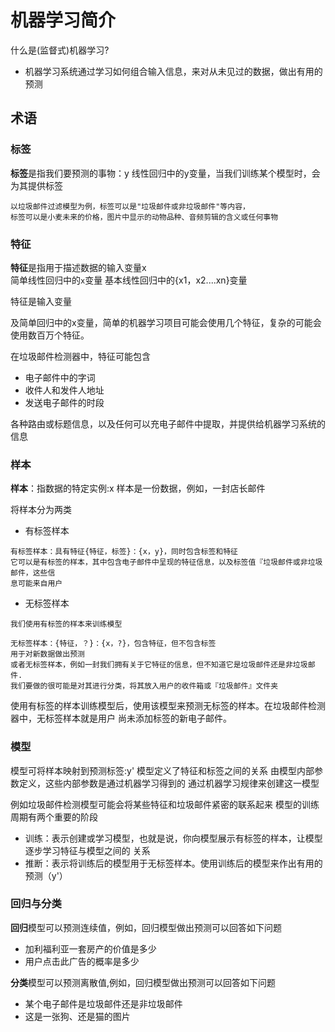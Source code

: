 # 机器学习简介

什么是(监督式)机器学习?

- 机器学习系统通过学习如何组合输入信息，来对从未见过的数据，做出有用的预测


## 术语

### 标签


**标签**是指我们要预测的事物：y
线性回归中的y变量，当我们训练某个模型时，会为其提供标签
```
以垃圾邮件过滤模型为例，标签可以是"垃圾邮件或非垃圾邮件"等内容，
标签可以是小麦未来的价格，图片中显示的动物品种、音频剪辑的含义或任何事物
```

### 特征
**特征**是指用于描述数据的输入变量x<br>
简单线性回归中的`x`变量
基本线性回归中的{x1，x2....xn}变量

特征是输入变量

及简单回归中的x变量，简单的机器学习项目可能会使用几个特征，复杂的可能会使用数百万个特征。

在垃圾邮件检测器中，特征可能包含
- 电子邮件中的字词
- 收件人和发件人地址
- 发送电子邮件的时段

各种路由或标题信息，以及任何可以充电子邮件中提取，并提供给机器学习系统的信息



### 样本

**样本**：指数据的特定实例:x
样本是一份数据，例如，一封店长邮件

将样本分为两类
- 有标签样本
```
有标签样本：具有特征{特征，标签}：{x，y}，同时包含标签和特征
它可以是有标签的样本，其中包含电子邮件中呈现的特征信息，以及标签值『垃圾邮件或非垃圾邮件，这些信
息可能来自用户
```
- 无标签样本
```
我们使用有标签的样本来训练模型

无标签样本：{特征，？}：{x，?}，包含特征，但不包含标签
用于对新数据做出预测
或者无标签样本，例如一封我们拥有关于它特征的信息，但不知道它是垃圾邮件还是非垃圾邮件.
我们要做的很可能是对其进行分类，将其放入用户的收件箱或『垃圾邮件』文件夹

```


使用有标签的样本训练模型后，使用该模型来预测无标签的样本。在垃圾邮件检测器中，无标签样本就是用户
尚未添加标签的新电子邮件。

### 模型

模型可将样本映射到预测标签:y'
模型定义了特征和标签之间的关系
由模型内部参数定义，这些内部参数是通过机器学习得到的
通过机器学习规律来创建这一模型

例如垃圾邮件检测模型可能会将某些特征和垃圾邮件紧密的联系起来
模型的训练周期有两个重要的阶段
- 训练：表示创建或学习模型，也就是说，你向模型展示有标签的样本，让模型逐步学习特征与模型之间的
关系
- 推断：表示将训练后的模型用于无标签样本。使用训练后的模型来作出有用的预测（y'）



### 回归与分类

**回归**模型可以预测连续值，例如，回归模型做出预测可以回答如下问题
- 加利福利亚一套房产的价值是多少
- 用户点击此广告的概率是多少

**分类**模型可以预测离散值,例如，回归模型做出预测可以回答如下问题
- 某个电子邮件是垃圾邮件还是非垃圾邮件
- 这是一张狗、还是猫的图片

